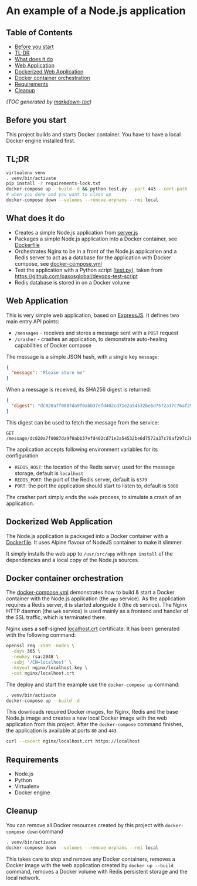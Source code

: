 An example of a Node.js application
===================================

## Table of Contents

- [Before you start](#before-you-start)
- [TL;DR](#tldr)
- [What does it do](#what-does-it-do)
- [Web Application](#web-application)
- [Dockerized Web Application](#dockerized-web-application)
- [Docker container orchestration](#docker-container-orchestration)
- [Requirements](#requirements)
- [Cleanup](#cleanup)

_(TOC generated by [markdown-toc](https://github.com/jonschlinkert/markdown-toc))_

Before you start
----------------

This project builds and starts Docker container. You have to have a local Docker engine installed first.

TL;DR
-----

```bash
virtualenv venv
. venv/bin/activate
pip install -r requirements-lock.txt
docker-compose up --build -d && python test.py --port 443 --cert-path ./nginx/localhost.crt
# when you done and you want to clean up
docker-compose down --volumes --remove-orphans --rmi local
```

What does it do
---------------

* Creates a simple Node.js application from [server.js]
* Packages a simple Node.js application into a Docker container, see [Dockerfile]
* Orchestrates Nginx to be in a front of the Node.js application and a Redis server to act as a database for
the application with Docker compose, see [docker-compose.yml]
* Test the application with a Python script ([test.py]), taken from https://github.com/paxosglobal/devops-test-script
* Redis database is stored in on a Docker volume

Web Application
---------------

This is very simple web application, based on [ExpressJS]. It defines two main entry API points:

* `/messages` - receives and stores a message sent with a `POST` request
* `/crasher` - crashes an application, to demonstrate auto-healing capabilities of Docker compose

The message is a simple JSON hash, with a single key `message`:

```json
{
  "message": "Please store me"
}
```

When a message is received, its SHA256 digest is returned:

```json
{
  "digest": "dc020a7f0087da9f0abb37efd402cd71e2a54532be6d7572a37c76af297c2643"
}
```

This digest can be used to fetch the message from the service:

```
GET /message/dc020a7f0087da9f0abb37efd402cd71e2a54532be6d7572a37c76af297c2643
```

The application accepts following environment variables for its configuration

* `REDIS_HOST`: the location of the Redis server, used for the message storage, default is `localhost`
* `REDIS_PORT`: the port of the Redis server, default is `6379`
* `PORT`: the port the application should start to listen to, default is `5000`

The crasher part simply ends the `node` process, to simulate a crash of an application.

Dockerized Web Application
--------------------------

The Node.js application is packaged into a Docker container with a [Dockerfile]. It uses Alpine flavour of
NodeJS container to make it slimmer.

It simply installs the web app to `/usr/src/app` with `npm install` of the dependencies
and a local copy of the Node.js sources.

Docker container orchestration
------------------------------

The [docker-compose.yml] demonstrates how to build & start a Docker container with
the Node.js application (the `app` service). As the application requires a Redis
server, it is started alongside it (the `db` service). The Nginx HTTP daemon (the `web` service)
is used mainly as a frontend and handler of the SSL traffic, which is terminated there.

Nginx uses a self-signed [localhost.crt] certificate. It has been generated with
the following command:

```bash
openssl req -x509 -nodes \
  -days 365 \
  -newkey rsa:2048 \
  -subj '/CN=localhost' \
  -keyout nginx/localhost.key \
  -out nginx/localhost.crt
```

The deploy and start the example use the `docker-compose up` command:

```bash
. venv/bin/activate
docker-compose up --build -d
```

This downloads required Docker images, for Nginx, Redis and the base Node.js image
and creates a new local Docker image with the web application from this project.
After the `docker-compose` command finishes, the application is available at ports
`80` and `443`

```bash
curl --cacert nginx/localhost.crt https://localhost
```

Requirements
------------

* Node.js
* Python
* Virtualenv
* Docker engine

Cleanup
-------

You can remove all Docker resources created by this project with `docker-compose down` command

```bash
. venv/bin/activate
docker-compose down --volumes --remove-orphans --rmi local
```

This takes care to stop and remove any Docker containers, removes a Docker image with
the web application created by `docker up --build` command, removes a Docker volume with
Redis persistent storage and the local network.

[Dockerfile]: ./Dockerfile
[docker-compose.yml]: ./docker-compose.yml
[server.js]: ./server.js
[test.py]: ./test.py
[localhost.crt]: ./nginx/localhost.crt
[ExpressJS]: https://expressjs.com "Fast, unopinionated, minimalist web framework for Node.js"
